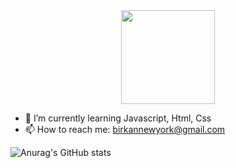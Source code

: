 <div id="header" align="center" >
  <img src="https://media.giphy.com/media/BXjqytvu9bKzCUHdzz/giphy.gif" width="150"/>
</div>


- 🌱 I’m currently learning Javascript, Html, Css
- 📫 How to reach me: birkannewyork@gmail.com



![Anurag's GitHub stats](https://github-readme-stats.vercel.app/api?username=tokyoparis&show_icons=true&theme=radical)
